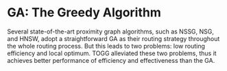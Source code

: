 # GA: The Greedy Algorithm

Several state-of-the-art proximity graph algorithms, such as NSSG, NSG, and HNSW, adopt a straightforward GA as their routing strategy throughout the whole routing process. But this leads to two problems: low routing efficiency and local optimum. TOGG alleviated these two problems, thus it achieves better performance of efficiency and effectiveness than the GA.